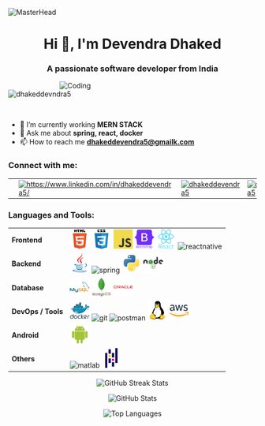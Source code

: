 



![MasterHead](https://drive.google.com/uc?export=view&id=1CrWusDj11og3-RD1jYjr4sayCe10Hggi)

<h1 align="center">Hi 👋, I'm Devendra Dhaked</h1> 
<h3 align="center">A passionate software developer from India</h3>
<img align="right" alt="Coding" width="400" src="https://media2.giphy.com/media/v1.Y2lkPTc5MGI3NjExdzFjbjRnZHNsdGdhbG9menFyN2t5eDl0Zjdlc2ozYmlvM3ZpOGxsZSZlcD12MV9pbnRlcm5hbF9naWZfYnlfaWQmY3Q9Zw/2IudUHdI075HL02Pkk/giphy.gif">
  
<p align="left"> 
   <img src="https://komarev.com/ghpvc/?username=dhakeddevndra5&label=Profile%20views&color=0e75b6&style=flat" alt="dhakeddevndra5" /> 
</p>

<p align="left"> 
   <a href="https://twitter.com/" target="blank">
      <img src="https://img.shields.io/twitter/follow/?logo=twitter&style=for-the-badge" alt="" />
   </a> 
</p>

- 🌱 I’m currently working **MERN STACK** 
- 💬 Ask me about **spring, react, docker**
- 📫 How to reach me **dhakeddevendra5@gmailk.com**

<h3 align="left">Connect with me:</h3>
    <p align="left">
        <table>
            <tr>
                <td>
                    <a href="https://dhakeddevendra5.vercel.app/" target="blank">
                        <img align="center" src="https://github.com/dhakeddevendra5/DD/blob/main/public/images/logo.png" alt="https://dhakeddevendra5.vercel.app/" height="30" width="40" />
                    </a>
                </td>
                <td>
                    <a href="https://www.linkedin.com/in/dhakeddevendra5/" target="blank">
                        <img align="center" src="https://raw.githubusercontent.com/rahuldkjain/github-profile-readme-generator/master/src/images/icons/Social/linked-in-alt.svg" alt="https://www.linkedin.com/in/dhakeddevendra5/" height="30" width="40" />
                    </a>
                </td>
                <td>
                    <a href="https://www.hackerrank.com/dhakeddevendra5" target="blank">
                        <img align="center" src="https://raw.githubusercontent.com/rahuldkjain/github-profile-readme-generator/master/src/images/icons/Social/hackerrank.svg" alt="dhakeddevendra5" height="30" width="40" />
                    </a>
                </td>
                <td>
                    <a href="https://www.leetcode.com/dhakeddevendra5" target="blank">
                        <img align="center" src="https://raw.githubusercontent.com/rahuldkjain/github-profile-readme-generator/master/src/images/icons/Social/leet-code.svg" alt="dhakeddevendra5" height="30" width="40" />
                    </a>
                </td>
                <td>
                    <a href="https://www.hackerearth.com/@dhakeddevendra5" target="blank">
                        <img align="center" src="https://raw.githubusercontent.com/rahuldkjain/github-profile-readme-generator/master/src/images/icons/Social/hackerearth.svg" alt="@dhakeddevendra5" height="30" width="40" />
                    </a>
                </td>
                <td>
                    <a href="https://auth.geeksforgeeks.org/user/dhakeddevendra5" target="blank">
                        <img align="center"  src="https://raw.githubusercontent.com/rahuldkjain/github-profile-readme-generator/master/src/images/icons/Social/geeks-for-geeks.svg" alt="dhakeddevendra5" height="30" width="40" />
                    </a>
                </td>
           </tr>
      </table>
</p>

<h3 align="left">Languages and Tools:</h3>

<table>
    <tr>
        <td><strong>Frontend</strong></td>
        <td>
            <img src="https://raw.githubusercontent.com/devicons/devicon/master/icons/html5/html5-original-wordmark.svg"
                title="HTML5" alt="html" width="40" height="40" />
            <img src="https://raw.githubusercontent.com/devicons/devicon/master/icons/css3/css3-original-wordmark.svg"
                title="CSS3" alt="css" width="40" height="40" />
            <img src="https://raw.githubusercontent.com/devicons/devicon/master/icons/javascript/javascript-original.svg"
                title="JavaScript" alt="javascript" width="40" height="40" />
            <img src="https://raw.githubusercontent.com/devicons/devicon/master/icons/bootstrap/bootstrap-plain-wordmark.svg"
                title="Bootstrap" alt="bootstrap" width="40" height="40" />
            <img src="https://raw.githubusercontent.com/devicons/devicon/master/icons/react/react-original-wordmark.svg"
                title="ReactJS" alt="react" width="40" height="40" />
            <img src="https://reactnative.dev/img/header_logo.svg" title="React Native" alt="reactnative" width="40"
                height="40" />
        </td>
    </tr>
    <tr>
        <td><strong>Backend</strong></td>
        <td>
            <img src="https://raw.githubusercontent.com/devicons/devicon/master/icons/java/java-original.svg"
                title="Java" alt="java" width="40" height="40" />
            <img src="https://www.vectorlogo.zone/logos/springio/springio-icon.svg" title="Spring Boot" alt="spring"
                width="40" height="40" />
            <img src="https://raw.githubusercontent.com/devicons/devicon/master/icons/python/python-original.svg"
                title="Python" alt="python" width="40" height="40" />
            <img src="https://raw.githubusercontent.com/devicons/devicon/master/icons/nodejs/nodejs-original-wordmark.svg"
                title="Node.js" alt="nodejs" width="40" height="40" />
        </td>
    </tr>
    <tr>
        <td><strong>Database</strong></td>
        <td>
            <img src="https://raw.githubusercontent.com/devicons/devicon/master/icons/mysql/mysql-original-wordmark.svg"
                title="MySQL" alt="mysql" width="40" height="40" />
            <img src="https://raw.githubusercontent.com/devicons/devicon/master/icons/mongodb/mongodb-original-wordmark.svg"
                title="MongoDB" alt="mongodb" width="40" height="40" />
            <img src="https://raw.githubusercontent.com/devicons/devicon/master/icons/oracle/oracle-original.svg"
                title="Oracle" alt="oracle" width="40" height="40" />
        </td>
    </tr>
    <tr>
        <td><strong>DevOps / Tools</strong></td>
        <td>
            <img src="https://raw.githubusercontent.com/devicons/devicon/master/icons/docker/docker-original-wordmark.svg"
                title="Docker" alt="docker" width="40" height="40" />
            <img src="https://www.vectorlogo.zone/logos/git-scm/git-scm-icon.svg" title="Git" alt="git" width="40"
                height="40" />
            <img src="https://www.vectorlogo.zone/logos/getpostman/getpostman-icon.svg" title="Postman" alt="postman"
                width="40" height="40" />
            <img src="https://raw.githubusercontent.com/devicons/devicon/master/icons/linux/linux-original.svg"
                title="Linux" alt="linux" width="40" height="40" />
            <img src="https://raw.githubusercontent.com/devicons/devicon/master/icons/amazonwebservices/amazonwebservices-original-wordmark.svg"
                title="AWS" alt="aws" width="40" height="40" />
        </td>
    </tr>
    <tr>
        <td><strong>Android</strong></td>
        <td>
            <img src="https://github.com/devicons/devicon/blob/master/icons/android/android-original.svg"
                title="Android" alt="mysql" width="40" height="40" />
        </td>
    </tr>
    <tr>
        <td><strong>Others</strong></td>
        <td>
            <img src="https://upload.wikimedia.org/wikipedia/commons/2/21/Matlab_Logo.png" title="MATLAB" alt="matlab"
                width="40" height="40" />
            <img src="https://raw.githubusercontent.com/devicons/devicon/master/icons/pandas/pandas-original.svg"
                title="Pandas" alt="pandas" width="40" height="40" />
        </td>
    </tr>
</table>



<p align="center">
    <img src="https://github-readme-streak-stats.demolab.com?user=dhakeddevndra5&theme=dark"
        alt="GitHub Streak Stats" />
</p>

<p align="center">
    <img src="https://github-readme-stats.vercel.app/api?username=dhakeddevndra5&show_icons=true&theme=dark"
        alt="GitHub Stats" />
</p>

<p align="center">
    <img src="https://github-readme-stats.vercel.app/api/top-langs/?username=dhakeddevndra5&layout=compact&theme=dark"
        alt="Top Languages" />
</p>
